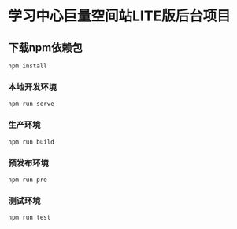# 学习中心巨量空间站LITE版后台项目


## 下载npm依赖包
```
npm install
```

### 本地开发环境
```
npm run serve
```

### 生产环境
```
npm run build
```

### 预发布环境
```
npm run pre
```

### 测试环境
```
npm run test
```
